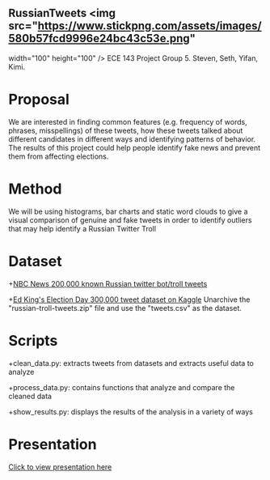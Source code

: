 ## RussianTweets <img src="https://www.stickpng.com/assets/images/580b57fcd9996e24bc43c53e.png"
width="100" height="100" />
ECE 143 Project Group 5.
Steven, Seth, Yifan, Kimi.

# Proposal

We are interested in finding common features (e.g. frequency of words, phrases,
misspellings) of these tweets, how these tweets talked about different
candidates in different ways and identifying patterns of behavior. The results
of this project could help people identify fake news and prevent them from
affecting elections.

# Method

We will be using histograms, bar charts and static word clouds to give a visual
comparison of genuine and fake tweets in order to identify outliers that may
help identify a Russian Twitter Troll

# Dataset

+[NBC News 200,000 known Russian twitter bot/troll tweets](https://www.nbcnews.com/tech/social-media/now-available-more-200-000-deleted-russian-troll-tweets-n844731 "NBC News")

+[Ed King's Election Day 300,000 tweet dataset on Kaggle](https://www.kaggle.com/kinguistics/election-day-tweets#election_day_tweets.csv "Kaggle")
Unarchive the "russian-troll-tweets.zip" file and use the "tweets.csv" as the dataset.

# Scripts

+clean_data.py: extracts tweets from datasets and extracts useful data to analyze

+process_data.py: contains functions that analyze and compare the cleaned data

+show_results.py: displays the results of the analysis in a variety of ways

# Presentation

[Click to view presentation here](../blob/master/README.md)
